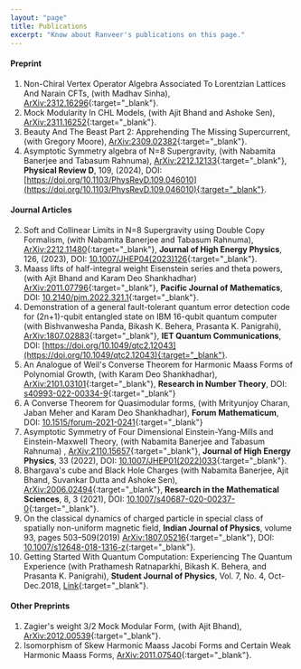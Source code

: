 ```yaml
---
layout: "page"
title: Publications
excerpt: "Know about Ranveer's publications on this page."
---
```


#### Preprint
1. Non-Chiral Vertex Operator Algebra Associated To Lorentzian Lattices And Narain CFTs, (with Madhav Sinha), [ArXiv:2312.16296](https://arxiv.org/abs/2312.16296){:target="_blank"}.
1. Mock Modularity In CHL Models, (with Ajit Bhand and Ashoke Sen), [ArXiv:2311.16252](https://arxiv.org/abs/2311.16252){:target="_blank"}.
1. Beauty And The Beast Part 2: Apprehending The Missing Supercurrent, (with Gregory Moore), [ArXiv:2309.02382](https://arxiv.org/abs/2309.02382){:target="_blank"}.
1. Asymptotic Symmetry algebra of N=8 Supergravity, (with Nabamita Banerjee and Tabasum Rahnuma), [ArXiv:2212.12133](https://arxiv.org/abs/2212.12133){:target="_blank"}, **Physical Review D**, 109, (2024), DOI: [https://doi.org/10.1103/PhysRevD.109.046010](https://doi.org/10.1103/PhysRevD.109.046010){:target="_blank"}. 
 
#### Journal Articles

2. Soft and Collinear Limits in N=8 Supergravity using Double Copy Formalism, (with Nabamita Banerjee and Tabasum Rahnuma), [ArXiv:2212.11480](https://arxiv.org/abs/2212.11480){:target="_blank"}, **Journal of High Energy Physics**, 126, (2023), DOI: [10.1007/JHEP04(2023)126](https://doi.org/10.1007/JHEP04(2023)126){:target="_blank"}.
1. Maass lifts of half-integral weight Eisenstein series and theta powers, (with Ajit Bhand and Karam Deo Shankhadhar) [ArXiv:2011.07796](https://arxiv.org/abs/2011.07796){:target="_blank"}, **Pacific Journal of Mathematics**,
DOI: [10.2140/pjm.2022.321.1](https://msp.org/pjm/2022/321-1/p01.xhtml){:target="_blank"}.
1. Demonstration of a general fault-tolerant quantum error detection code for (2n+1)-qubit entangled state on IBM 16-qubit quantum computer (with Bishvanwesha Panda, Bikash K. Behera, Prasanta K. Panigrahi), [ArXiv:1807.02883](https://arxiv.org/abs/1807.02883){:target="_blank"}, **IET Quantum Communications**, DOI: [https://doi.org/10.1049/qtc2.12043](https://doi.org/10.1049/qtc2.12043){:target="_blank"}.
1. An Analogue of Weil's Converse Theorem for Harmonic Maass Forms of Polynomial Growth, (with Karam Deo Shankhadhar), [ArXiv:2101.03101](https://arxiv.org/abs/2101.03101){:target="_blank"}, **Research in Number Theory**, DOI: [s40993-022-00334-9](https://link.springer.com/article/10.1007/s40993-022-00334-9){:target="_blank"}
1. A Converse Theorem for Quasimodular forms, (with Mrityunjoy Charan, Jaban Meher and Karam Deo Shankhadhar), **Forum Mathematicum**, DOI: [10.1515/forum-2021-0241](https://doi.org/10.1515/forum-2021-0241){:target="_blank"}
1. Asymptotic Symmetry of Four Dimensional Einstein-Yang-Mills and Einstein-Maxwell Theory, (with Nabamita Banerjee and Tabasum Rahnuma) , [ArXiv:2110.15657](https://arxiv.org/abs/2110.15657){:target="_blank"}, **Journal of High Energy Physics**, 33 (2022), DOI: [10.1007/JHEP01(2022)033](https://doi.org/10.1007/JHEP01(2022)033){:target="_blank"}.
7. Bhargava's cube and Black Hole Charges (with Nabamita Banerjee, Ajit Bhand, Suvankar Dutta and Ashoke Sen), [ArXiv:2006.02494](https://arxiv.org/abs/2006.02494){:target="_blank"}, **Research in the Mathematical Sciences**, 8, 3 (2021), DOI: [10.1007/s40687-020-00237-0](https://link.springer.com/article/10.1007/s40687-020-00237-0){:target="_blank"}.   
8. On the classical dynamics of charged particle in special class of spatially non-uniform magnetic field, **Indian Journal of Physics**, volume 93, pages 503–509(2019) [ArXiv:1807.05216](https://arxiv.org/abs/1807.05216){:target="_blank"}, DOI: [10.1007/s12648-018-1316-z](https://link.springer.com/article/10.1007/s12648-018-1316-z){:target="_blank"}.  
9. Getting Started With Quantum Computation: Experiencing The Quantum Experience (with Prathamesh Ratnaparkhi, Bikash K. Behera, and Prasanta K. Panigrahi), **Student Journal of Physics**, Vol. 7, No. 4, Oct-Dec.2018, [Link](https://www.iopb.res.in/~sjp/74final/3.pdf){:target="_blank"}.

#### Other Preprints

1. Zagier's weight 3/2 Mock Modular Form, (with Ajit Bhand), [ArXiv:2012.00539](https://arxiv.org/abs/2012.00539){:target="_blank"}.
5. Isomorphism of Skew Harmonic Maass Jacobi Forms and Certain Weak Harmonic Maass Forms, [ArXiv:2011.07540](https://arxiv.org/abs/2011.07540){:target="_blank"}.    
  
